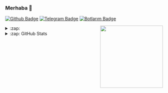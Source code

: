 ### Merhaba 👋

[![Github Badge](https://img.shields.io/badge/-Github-000?style=quare&labelColor=000&logo=Github&logoColor=white&link=https://github.com/fireganqQ/fireganqq)](https://github.com/fireganqQ/fireganqq) 
[![Telegram Badge](https://img.shields.io/badge/-Telegram-blue?style=flat-quare&labelColor=dark_blue&logo=Telegram&logoColor=dark_blue&link=t.me/fireganqQ)](https://t.me/fireganqQ) 
[![Botlarım Badge](https://img.shields.io/badge/-Telegram_Botlarım-blue?style=flat-quare&labelColor=dark_blue&logo=Telegram&logoColor=dark_blue&link=t.me/fireqanQBotlari/33)](https://t.me/fireqanQBotlari/33)

<a href="https://github.com/fireganqQ/fireganqq">
  <img align="right" src="https://user-images.githubusercontent.com/6764957/101532175-1cda1580-39cf-11eb-92fc-8466f97122fc.png" width=200 />
</a>

<details>
  <summary>:zap: </summary>
  
[<img src="https://camo.githubusercontent.com/992babdffd8c74a1502de375fbdf7e4d54773242/68747470733a2f2f6d656469612e67697068792e636f6d2f6d656469612f53576f536b4e36447854737a71494b4571762f67697068792e676966" url="https://github.com/fireganqQ" width="495px">](https://github.com/fireganqQ)

[![Hits](https://hits.seeyoufarm.com/api/count/incr/badge.svg?url=https://github.com/fireganqQ&count_bg=%231EE510&title_bg=%23555555&icon=&icon_color=%23931414&title=account+views&edge_flat=true)](https://github.com/fireganqQ)

</details>

<details>
  <summary>:zap: GitHub Stats</summary>
  
[![fireganqQ's github stats](https://github-readme-stats.vercel.app/api?username=fireganqq&show_icons=true&theme=radical&count_private=true)](https://github.com/fireganqQ)

[![Top Langs](https://github-readme-stats.vercel.app/api/top-langs/?username=Fireganqq&layout=compact&theme=radical)](https://github.com/fireganqQ)

## [<img src="https://media.giphy.com/media/VgCDAzcKvsR6OM0uWg/giphy.gif" width="50">](https://github.com/fireganqQ) Profilime Bakmışken Takip Etsen Ne Güzel Olur?? :)</img>]
<!--<details>
  <summary>📊 This week I spent my time on</summary>
  [![Wwakatime stats](https://github-readme-stats-taupe-two.vercel.app/api/wakatime?username=fireganqQ&hide_title=true&hide_border=true&langs_count=1)](https://github.com/fireganqQ)
</details>-->
